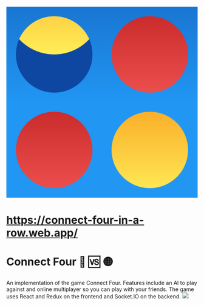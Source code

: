 ![icon](client/public/faviconTemplate.svg)
# https://connect-four-in-a-row.web.app/
# Connect Four 🔴 🆚 🟡
An implementation of the game Connect Four. Features include an AI to play against and online multiplayer so you can play with your friends. The game uses React and Redux on the frontend and Socket.IO on the backend.
![](preview.gif)
